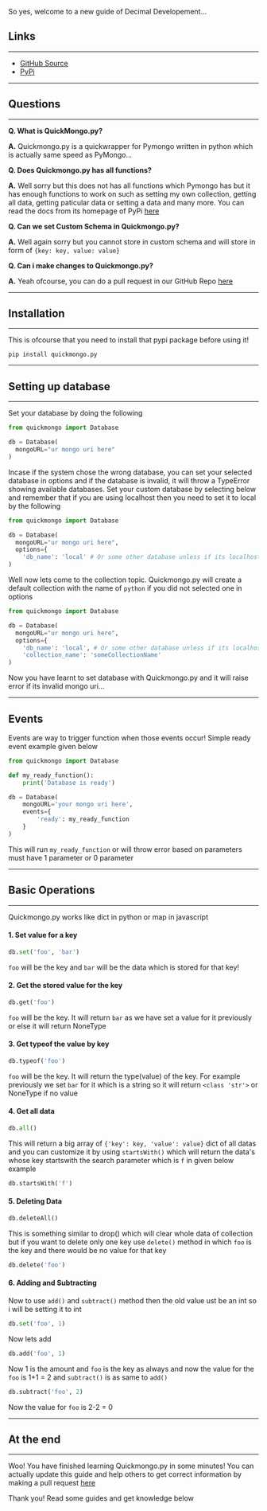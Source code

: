So yes, welcome to a new guide of Decimal Developement...

## Links

---

- [GitHub Source](https://github.com/Scientific-Guy/quickmongo.py)
- [PyPi](https://pypi.org/project/quickmongo.py/) 

---

## Questions

---

**Q. What is QuickMongo.py?**

**A.** Quickmongo.py is a quickwrapper for Pymongo written in python which is actually same speed as PyMongo...

**Q. Does Quickmongo.py has all functions?**

**A.** Well sorry but this does not has all functions which Pymongo has but it has enough functions to work on such as setting my own collection, getting all data, getting paticular data or setting a data and many more. You can read the docs from its homepage of PyPi [here](https://pypi.org/project/quickmongo.py/)

**Q. Can we set Custom Schema in Quickmongo.py?**

**A.** Well again sorry but you cannot store in custom schema and will store in form of `{key: key, value: value}`

**Q. Can i make changes to Quickmongo.py?**

**A.** Yeah ofcourse, you can do a pull request in our GitHub Repo [here](https://github.com/Scientific-Guy/quickmongo.py)

---

## Installation

---

This is ofcourse that you need to install that pypi package before using it!

```
pip install quickmongo.py
```

---

## Setting up database

---

Set your database by doing the following

```py
from quickmongo import Database

db = Database(
  mongoURL="ur mongo uri here"
)
```

Incase if the system chose the wrong database, you can set your selected database in options and if the database is invalid, it will throw a TypeError showing available databases. Set your custom database by selecting below and remember that if you are using localhost then you need to set it to local by the following

```py
from quickmongo import Database

db = Database(
  mongoURL="ur mongo uri here",
  options={
    'db_name': 'local' # Or some other database unless if its localhost
)
```

Well now lets come to the collection topic. Quickmongo.py will create a default collection with the name of `python` if you did not selected one in options

```py
from quickmongo import Database

db = Database(
  mongoURL="ur mongo uri here",
  options={
    'db_name': 'local', # Or some other database unless if its localhost,
    'collection_name': 'someCollectionName'
)
```

Now you have learnt to set database with Quickmongo.py and it will raise error if its invalid mongo uri...

---

## Events

Events are way to trigger function when those events occur! Simple ready event example given below

```py
from quickmongo import Database

def my_ready_function():
    print('Database is ready')

db = Database(
    mongoURL='your mongo uri here',
    events={
        'ready': my_ready_function
    }
)
```

This will run `my_ready_function` or will throw error based on parameters must have 1 parameter or 0 parameter

---

## Basic Operations

---

Quickmongo.py works like dict in python or map in javascript

#### 1. Set value for a key
```py
db.set('foo', 'bar')
```

`foo` will be the key and `bar` will be the data which is stored for that key!

#### 2. Get the stored value for the key
```py
db.get('foo')
```

`foo` will be the key. It will return `bar` as we have set a value for it previously or else it will return NoneType

#### 3. Get typeof the value by key
```py
db.typeof('foo')
```

`foo` will be the key. It will return the type(value) of the key. For example previously we set `bar` for it which is a string so it will return `<class 'str'>` or NoneType if no value

#### 4. Get all data
```py
db.all()
```

This will return a big array of `{'key': key, 'value': value}` dict of all datas and you can customize it by using `startsWith()` which will return the data's whose key startswith the search parameter which is `f` in given below example

```py
db.startsWith('f')
```

#### 5. Deleting Data
```py
db.deleteAll()
```

This is something similar to drop() which will clear whole data of collection but if you want to delete only one key use `delete()` method in which `foo` is the key and there would be no value for that key

```py
db.delete('foo')
```

#### 6. Adding and Subtracting

Now to use `add()` and `subtract()` method then the old value ust be an int so i will be setting it to int

```py
db.set('foo', 1)
```

Now lets add

```py
db.add('foo', 1)
```

Now 1 is the amount and `foo` is the key as always and now the value for the `foo` is 1+1 = 2 and `subtract()` is as same to `add()`

```py
db.subtract('foo', 2)
```

Now the value for `foo` is 2-2 = 0

---

## At the end

---

Woo! You have finished learning Quickmongo.py in some minutes! You can actually update this guide and help others to get correct information by making a pull request [here](https://github.com/Scientific-Guy/decimaldev/blob/master/guides/quickmongopy-crash-course.md)

Thank you! Read some guides and get knowledge below 

